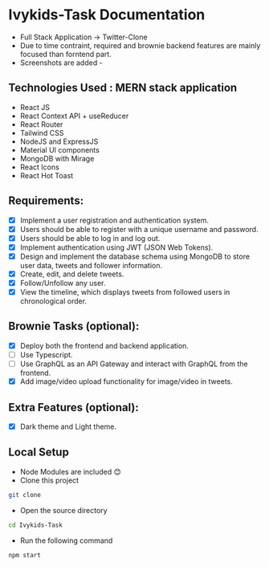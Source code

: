 # Ivykids-Task Documentation
* Full Stack Application -> Twitter-Clone
* Due to time contraint, required and brownie backend features are mainly focused than forntend part.
* Screenshots are added - 

## Technologies Used : MERN stack application

- React JS
- React Context API + useReducer
- React Router 
- Tailwind CSS
- NodeJS and ExpressJS
- Material UI components
- MongoDB with Mirage 
- React Icons
- React Hot Toast

## Requirements:
- [x] Implement a user registration and authentication system.<br>
- [x] Users should be able to register with a unique username and password.<br>
- [x] Users should be able to log in and log out.<br>
- [x] Implement authentication using JWT (JSON Web Tokens).<br>
- [x] Design and implement the database schema using MongoDB to store user data, tweets and follower information.<br>
- [x] Create, edit, and delete tweets.<br>
- [x] Follow/Unfollow any user.<br>
- [x] View the timeline, which displays tweets from followed users in chronological order.<br>

## Brownie Tasks (optional):
- [x] Deploy both the frontend and backend application.<br>
- [ ] Use Typescript.<br>
- [ ] Use GraphQL as an API Gateway and interact with GraphQL from the frontend.<br>
- [x] Add image/video upload functionality for image/video in tweets.<br>

## Extra Features (optional):

- [x] Dark theme and Light theme.<br>

## Local Setup

* Node Modules are included 😊
* Clone this project
```bash
git clone
```
* Open the source directory
```bash 
cd Ivykids-Task
```
* Run the following command
```bash
npm start
```
## 
